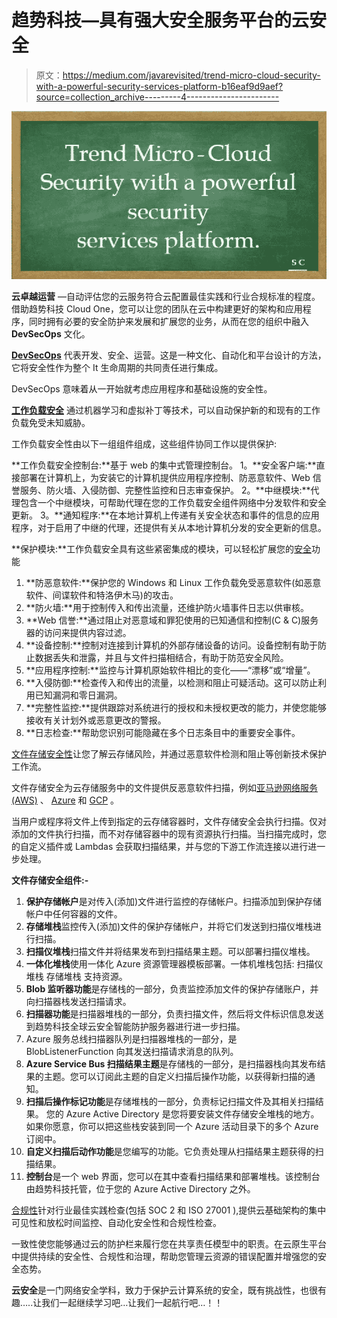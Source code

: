 # 趋势科技—具有强大安全服务平台的云安全

> 原文：<https://medium.com/javarevisited/trend-micro-cloud-security-with-a-powerful-security-services-platform-b16eaf9d9aef?source=collection_archive---------4----------------------->

![](img/ad94aa186866295b231a3ae08a43d6a9.png)

**云卓越运营** —自动评估您的云服务符合云配置最佳实践和行业合规标准的程度。借助趋势科技 Cloud One，您可以让您的团队在云中构建更好的架构和应用程序，同时拥有必要的安全防护来发展和扩展您的业务，从而在您的组织中融入 **DevSecOps** 文化。

[**DevSecOps**](/javarevisited/the-2018-devops-roadmap-31588d8670cb) 代表开发、安全、运营。这是一种文化、自动化和平台设计的方法，它将安全性作为整个 It 生命周期的共同责任进行集成。

DevSecOps 意味着从一开始就考虑应用程序和基础设施的安全性。

[**工作负载安全**](https://www.trendmicro.com/en_in/business/products/hybrid-cloud/cloud-one-workload-security.html) 通过机器学习和虚拟补丁等技术，可以自动保护新的和现有的工作负载免受未知威胁。

工作负载安全性由以下一组组件组成，这些组件协同工作以提供保护:

**工作负载安全控制台:**基于 web 的集中式管理控制台。
1。**安全客户端:**直接部署在计算机上，为安装它的计算机提供应用程序控制、防恶意软件、Web 信誉服务、防火墙、入侵防御、完整性监控和日志审查保护。
2。**中继模块:**代理包含一个中继模块，可帮助代理在您的工作负载安全组件网络中分发软件和安全更新。
3。**通知程序:**在本地计算机上传递有关安全状态和事件的信息的应用程序，对于启用了中继的代理，还提供有关从本地计算机分发的安全更新的信息。

**保护模块:**工作负载安全具有这些紧密集成的模块，可以轻松扩展您的[安全](https://javarevisited.blogspot.com/2020/03/top-5-courses-to-learn-cyber-security.html)功能

1.  **防恶意软件:**保护您的 Windows 和 Linux 工作负载免受恶意软件(如恶意软件、间谍软件和特洛伊木马)的攻击。
2.  **防火墙:**用于控制传入和传出流量，还维护防火墙事件日志以供审核。
3.  **Web 信誉:**通过阻止对恶意域和罪犯使用的已知通信和控制(C & C)服务器的访问来提供内容过滤。
4.  **设备控制:**控制对连接到计算机的外部存储设备的访问。设备控制有助于防止数据丢失和泄露，并且与文件扫描相结合，有助于防范安全风险。
5.  **应用程序控制:**监控与计算机原始软件相比的变化——“漂移”或“增量”。
6.  **入侵防御:**检查传入和传出的流量，以检测和阻止可疑活动。这可以防止利用已知漏洞和零日漏洞。
7.  **完整性监控:**提供跟踪对系统进行的授权和未授权更改的能力，并使您能够接收有关计划外或恶意更改的警报。
8.  **日志检查:**帮助您识别可能隐藏在多个日志条目中的重要安全事件。

[文件存储安全性](https://www.trendmicro.com/en_in/business/products/hybrid-cloud/cloud-one-file-storage-security.html)让您了解云存储风险，并通过恶意软件检测和阻止等创新技术保护工作流。

文件存储安全为云存储服务中的文件提供反恶意软件扫描，例如[亚马逊网络服务(AWS)](https://cloudone.trendmicro.com/docs/file-storage-security/supported-aws) 、 [Azure](https://cloudone.trendmicro.com/docs/file-storage-security/supported-azure) 和 [GCP](https://cloudone.trendmicro.com/docs/file-storage-security/supported-gcp) 。

当用户或程序将文件上传到指定的云存储容器时，文件存储安全会执行扫描。仅对添加的文件执行扫描，而不对存储容器中的现有资源执行扫描。当扫描完成时，您的自定义插件或 Lambdas 会获取扫描结果，并与您的下游工作流连接以进行进一步处理。

**文件存储安全组件:-**

1.  **保护存储帐户**是对传入(添加)文件进行监控的存储帐户。扫描添加到保护存储帐户中任何容器的文件。
2.  **存储堆栈**监控传入(添加)文件的保护存储帐户，并将它们发送到扫描仪堆栈进行扫描。
3.  **扫描仪堆栈**扫描文件并将结果发布到扫描结果主题。可以部署扫描仪堆栈。
4.  **一体化堆栈**使用一体化 Azure 资源管理器模板部署。一体机堆栈包括:
    扫描仪堆栈
    存储堆栈
    支持资源。
5.  **Blob 监听器功能**是存储栈的一部分，负责监控添加文件的保护存储账户，并向扫描器栈发送扫描请求。
6.  **扫描器功能**是扫描器堆栈的一部分，负责扫描文件，然后将文件标识信息发送到趋势科技全球云安全智能防护服务器进行进一步扫描。
7.  Azure 服务总线扫描器队列是扫描器堆栈的一部分，是 BlobListenerFunction 向其发送扫描请求消息的队列。
8.  **Azure Service Bus 扫描结果主题**是存储栈的一部分，是扫描器栈向其发布结果的主题。您可以订阅此主题的自定义扫描后操作功能，以获得新扫描的通知。
9.  **扫描后操作标记功能**是存储堆栈的一部分，负责标记扫描文件及其相关扫描结果。
    您的 Azure Active Directory 是您将要安装文件存储安全堆栈的地方。如果你愿意，你可以把这些栈安装到同一个 Azure 活动目录下的多个 Azure 订阅中。
10.  **自定义扫描后动作功能**是您编写的功能。它负责处理从扫描结果主题获得的扫描结果。
11.  **控制台**是一个 web 界面，您可以在其中查看扫描结果和部署堆栈。该控制台由趋势科技托管，位于您的 Azure Active Directory 之外。

[合规性](https://www.trendmicro.com/en_in/business/products/hybrid-cloud/cloud-one-conformity.html)针对行业最佳实践检查(包括 SOC 2 和 ISO 27001 ),提供云基础架构的集中可见性和放松时间监控、自动化安全性和合规性检查。

一致性使您能够通过云的防护栏来履行您在共享责任模型中的职责。在云原生平台中提供持续的安全性、合规性和治理，帮助您管理云资源的错误配置并增强您的安全态势。

**云安全**是一门网络安全学科，致力于保护云计算系统的安全，既有挑战性，也很有趣…..让我们一起继续学习吧…让我们一起航行吧…！！